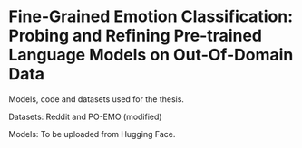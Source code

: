 # Fine-Grained Emotion Classification: Probing and Refining Pre-trained Language Models on Out-Of-Domain Data

Models, code and datasets used for the thesis.

Datasets: Reddit and PO-EMO (modified)

Models: To be uploaded from Hugging Face.
